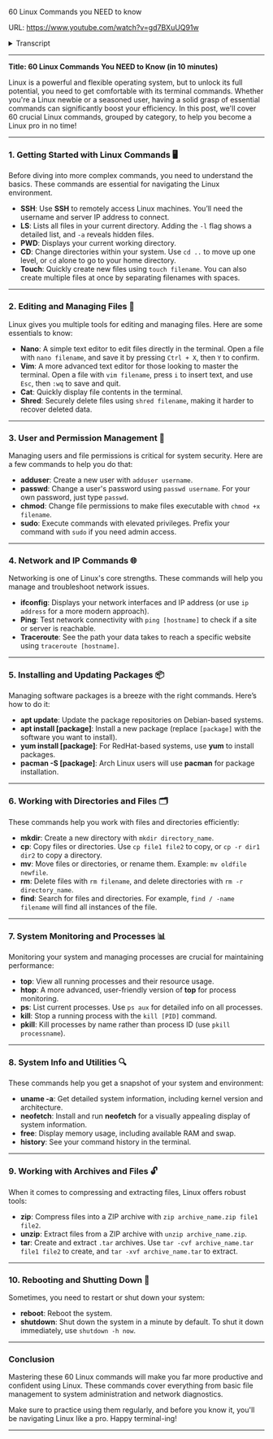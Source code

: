 60 Linux Commands you NEED to know

 URL: https://www.youtube.com/watch?v=gd7BXuUQ91w

 <details><summary>Transcript</summary> "Here are the top 60 Linux commands you need to know, and we're gonna do this in 10 minutes. Our first command can be used anywhere. It's SSH because you can't use Linux unless you can get to it. To connect to your Linux machine, you'll specify your user it, then the ad symbol and then the server you're gonna connect to. So I'll copy the IP address of my lin node that I just set up past that in here. Hit enter. Accept all fingerprints. Put your password in and or in the LS command will list all the files in your current working directory. We can add the L switch to give us a nice list and we can add the A switch to see the hidden stuff. Elix is a big place. Where are you with the PWD command? You can find out print working directory. It'll tell you where you are, but if you don't wanna be there, we can change that with the CD command. Change directory. Just after CD will tell it where you want to go. Maybe the root of the file system who we made it guess or we can specify a specific path. With cd.dot we can jump back one directory and with CD space nothing, we can click our heels and get back. Home. Touch is the quickest and easiest way to create a file. Type in touch with a file name in you got yourself a file. We can create more than one file. Every one of those words in that sentence will be its own file <laugh>. Or we can do something weird like this or we could even create a file in the future by using the dash D switch and specifying the date it's created a file from the future. And seriously shout out Tolin for sponsoring this video. Whenever I need to do anything in Lennox, I go Tolin node and spend out the quick virtual machine to do stuff like this. And it only costs me 0.01 cents an hour. When I'm done, I destroy it and that's all I'm charged. Check it out. Link below the Echo command allows you to talk to yourself or we can use it to add stuff to a file really quickly. We'll specify the right arrow and then a name of a file, a new or existing file. But if you really want to edit a file like a Linux Pro, you'll use Nano Nano and then the file name. And boom, we're editing a file to save your file with Nano, you'll hit control x Y and enter to save. Now if you're Lennox Pro that thinks you're better than everybody else, you'll use them, them the file name and now you can try to edit a file. The best way is to hit I to start inserting text and once you're done, hit Escape Colon and wq to write and quit. Now if you wanna see what's inside a file, really quickly use the Cat Command Cat and then the file name super fast. And if you don't want anyone to ever see what's in that file, you can shred it. Shred the file name and cat that one. Again, nothing looks like a cat road. We can make a new directory with the M K D I R command, but right now he's empty, it's lonely. So let's copy something in there. We can copy a file of the CP command. We'll specify our file and then where we want it to go. If you don't wanna copy, you can use the MV command to move the file, Specify the file, you wanna move and then where you wanna put it. We can remove or delete a file with the RM command and we can remove a directory with the RM D i R command. But if it's not empty, we can go back to the RM command and do a dash R for recursive and try that done. We can create a link to a file with the LM command using the S switch for soft, we'll specify the file and then the link. Now if your terminal's a bit dirty, you can clean it off, type in clear. Ah, so much better Coffee break. If you don't know who you are, you can type in who am I and it'll tell you existential crisis over. If you don't like who you are, you can change that. Let's first create a new person. We'll use the ad user command and then the username, Oh, too bad we don't have permission, but we have pseudo or psdo specify pseudo Before your command, enter your pseudo password and you're good to go. We can also reverse the command by doing ad user instead of user ad and we'll be able to set some parameters like passwords and stuff. Now if I wanna become Nick or Austin, I can do that with the SU command for Switch user. SU specify the username and I am Austin, but I don't wanna be Austin anymore. I can use the exit command, type in exit back to V and Me. And by the way, the exit command can be used to exit at a lot of places. Now Nick didn't have a password but I can change that with the password command. P A S S W D and then the username. If you wanna change your password, just type in password or password. Type into the terminal. Pseudo password, Millie password, but it's so it's just password <laugh>. Now this next command is kind of weird and you'll have to install, it's called Finger <laugh>. It's really strange, trust me. But to install that we'll need to learn a new command on Debbie and Base Machines. We'll use a P t but hold up. Before we can install anything, we have to update our repositories. So we'll do pseudo a P t update whilst doing, That'll take a coffee break. If you're on Red Hat or sent to West, you'll use the Yum package manager and if you're on Arch or anything else, you're on your own. After an update, we'll do a pseudo a P T install and the name of our package which will be finger done and now we can use that command Finger can be used to inspect another user. So I might want to inspect Austin. It's pretty handy. The Man command will help you with things you don't know, which is a lot, at least for me. You find out what the finger command does by doing Man Finger <laugh>. That sounds weird. It'll tell us all about it and how to use it. Hit Q to get outta there. We can man Cat, we can man, man. So when in doubt consult your manual. Now a faster man is what is type in what is Finger. It'll tell you real quick or maybe you wanna know where finger is, you can type in which finger, which will tell you one place, but you wanna know where all the fingers are. So say where is Finger W Get can help you get stuff from the internet. Like maybe you wanna download the entire Bible in text form. We can do that right now. And there it is, the entire Bible. Another way to download is with Curl, my personal favorite type in curl the URL you wanna download from and then using the right arrow, direct that to something else like a file Done. Now the Bible's kind of big, what do you say? We made that file smaller. We can zip it up. Zip the zip file you wanna create and what you wanna zip inside. Hey that wasn't too bad. Now often you might want to unzip something with the unzip command, specify that file name and some other options and you're good to go. Now if we wanna read our file we could cat it but that's crazy. Come on. A better way is using the less command, giving you one page at a time. Just the way I like it. If you only wanna see the beginning of your file type in head, what about the end type and tail? If you wanna compare two files to see if they are the same, like this guy and this guy, use these CMP command for a compare. Specify your two files and hey, we do have a difference but it didn't tell us what it only told us where for that we can use the diff command specify files and it will tell us exactly what's different. You decide what's true, the sort command will sort your stuff alphabetically. So for example, I could cat the Bible, do a pipe and type in sort at the end the entire Bible in alphabetical order ending with Zephaniah. The fine command is nuts and will help you well fine things type in fine. Specify what directory you wanna look in. I'm gonna look in all of them and then specify a name of a file with a regular express BAM files found. You can also find all hidden files, empty directories or all executable files. And speaking of executable, how do you make a file executable? We'll change the attributes with the CH mod command and do a plus x and then the file name and now it executes. We can change the ownership of that file with the CHONe command or change ownership. Specify the user and then the file. Congrats Austin, you own a file time for some network stuff. Copy break. What's your IP address? I have config. If you don't have it, install it. Let's try it again. If F conf fit, there it is. You could also try IP address which makes more sense. Same information just better. Now what if you only wanna see it for one interface? For that we can use GR grip is crazy. I love gr same command IP address. For this time I'll use a pipe type inre and say Ethan Nets zero to only see Ethan at zero's IP address. Bam. We could grip again do another pipe grip for ANet and it only shows you that line. But what if we only wanna see the IP address for that? We can use a A is even crazier than gre. Just after our grips I'll A this put in a crazy regular expression and get exactly what I want. Now what about dns? What's our dns sir? One way is we can cat it. Cat the et tc resolve with no e.com file. But if you're on newer versions of things like Ubuntu, you might see something like this not very informative. Instead we can type in resolve with an E CTL status and there it is. Now is your website up? We can find out with Ping. We can find out if anything's up with ping ping and then the name of the website. Get responses forever. Hit control C to stop. We can limit that with a dash C command specifying the count of things we wanna send just five. We can specify the size of the packets. If you wanna see the path through the internet you're taking to get to a website, you can use the trace route command, which is so cool. Trace route and then the name of the site telling you every haw and that latency. Now what ports are open on your Linux machine? We can check it out with netstat net Statistics, this gives you a lot. Do you not wanna try netstat dash two lupin, all those switches, which is much better. A more modern version is the SS command, which is basically the same thing. Use a topen switches and it's nice and pretty. Now what about your firewall? Are things getting through or do you wanna block 'em? If you wanna to allow pour 80, you could run something like this, which is honestly kind of complex. That's why U F W is way easier. This sits on top of IP tables and makes it so much easier. If I want to allow pour 80, just do U F W allow 80 as psdo done. See what you're allowing with U FW status, which right now it's not even enabled. So we can enable it with U F W enable. Then check our status once more. Beautiful. Now if you wanna know a bit more about your system, you can use the you name, command, you name. It'll tell you just a little bit. If you type in dash A, it'll tell you a lot. Now if you want a prettier version of all this, try Neo fetch. Going  to install that real quick. A t install neo fetch and then simply run Neo fetch. And how pretty is that? The Cal command will give you a quick little calendar here. I don't know why you want that, but it's kind of cool. If you don't have it, you can install it with pseudo A P t install n cal. If you wanna do some math right here in your terminal, you can echo a problem out to bcbc will tell you what the answer is. If you wanna check on your memory and see how much memory you have available on your system, just type in free. It'll tell you what's used and what's going on with your swap. How much  space do you have? You can use the DF command and more specifically the DF dash capital H command. You're gonna use that one all the time. What about the stuff running on your system? The processes? We can use the PS command, which won't tell you much unless you use the PS A U X switch. Then we can get all the goodies. If you wanna see the processes eating up all your stuff, type in top. If you wanna see that in a prettier way, type in H top <laugh>, that's slick. If you have a process that you want to kill  it, we can do that with the kill command first we have to find the process id. I'll do that with ps. I'll grip for that script I wanna kill. There it is. There's this process ID and I'll kill the process with the dash nine signal forcibly killing it. And then the process ID 66 59. Goodbye buddy. He's gone. Now. Even better than kill is P kill because you don't need to know the process. ID type in  kill, use the F switch and specified the name. You kind of think it is and it did it to stop, start and restart services or Damons and Linux. You can use the system CTL command at your systems using System D. If not, it'll be using service. So to stop a service system ctl, we do Apache two. Replace  with start. We'll start the service, type in status to see what's going on or do a restart. Now we've gone through a lot of commands. If you want a history of all we did type in history and that's a lot of stuff. And finally, if you wanna reboot pseudo reboot. If you wanna shut down, pseudo shut down. This will shut down your machine in about one minute. If you want to do it now, do a dash H now, which I'll do. That's the end of the video. Talk to you guys later."

</details>

<hr>

<p><strong>Title: 60 Linux Commands You NEED to Know (in 10 minutes)</strong></p><p>Linux is a powerful and flexible operating system, but to unlock its full potential, you need to get comfortable with its terminal commands. Whether you're a Linux newbie or a seasoned user, having a solid grasp of essential commands can significantly boost your efficiency. In this post, we'll cover 60 crucial Linux commands, grouped by category, to help you become a Linux pro in no time!</p><hr><h3>1. <strong>Getting Started with Linux Commands 🖥️</strong></h3><p>Before diving into more complex commands, you need to understand the basics. These commands are essential for navigating the Linux environment.</p><ul><li><strong>SSH</strong>: Use <strong>SSH</strong> to remotely access Linux machines. You’ll need the username and server IP address to connect.</li><li><strong>LS</strong>: Lists all files in your current directory. Adding the <code>-l</code> flag shows a detailed list, and <code>-a</code> reveals hidden files.</li><li><strong>PWD</strong>: Displays your current working directory.</li><li><strong>CD</strong>: Change directories within your system. Use <code>cd ..</code> to move up one level, or <code>cd</code> alone to go to your home directory.</li><li><strong>Touch</strong>: Quickly create new files using <code>touch filename</code>. You can also create multiple files at once by separating filenames with spaces.</li></ul><hr><h3>2. <strong>Editing and Managing Files 📝</strong></h3><p>Linux gives you multiple tools for editing and managing files. Here are some essentials to know:</p><ul><li><strong>Nano</strong>: A simple text editor to edit files directly in the terminal. Open a file with <code>nano filename</code>, and save it by pressing <code>Ctrl + X</code>, then <code>Y</code> to confirm.</li><li><strong>Vim</strong>: A more advanced text editor for those looking to master the terminal. Open a file with <code>vim filename</code>, press <code>i</code> to insert text, and use <code>Esc</code>, then <code>:wq</code> to save and quit.</li><li><strong>Cat</strong>: Quickly display file contents in the terminal.</li><li><strong>Shred</strong>: Securely delete files using <code>shred filename</code>, making it harder to recover deleted data.</li></ul><hr><h3>3. <strong>User and Permission Management 🔐</strong></h3><p>Managing users and file permissions is critical for system security. Here are a few commands to help you do that:</p><ul><li><strong>adduser</strong>: Create a new user with <code>adduser username</code>.</li><li><strong>passwd</strong>: Change a user's password using <code>passwd username</code>. For your own password, just type <code>passwd</code>.</li><li><strong>chmod</strong>: Change file permissions to make files executable with <code>chmod +x filename</code>.</li><li><strong>sudo</strong>: Execute commands with elevated privileges. Prefix your command with <code>sudo</code> if you need admin access.</li></ul><hr><h3>4. <strong>Network and IP Commands 🌐</strong></h3><p>Networking is one of Linux's core strengths. These commands will help you manage and troubleshoot network issues.</p><ul><li><strong>ifconfig</strong>: Displays your network interfaces and IP address (or use <code>ip address</code> for a more modern approach).</li><li><strong>Ping</strong>: Test network connectivity with <code>ping [hostname]</code> to check if a site or server is reachable.</li><li><strong>Traceroute</strong>: See the path your data takes to reach a specific website using <code>traceroute [hostname]</code>.</li></ul><hr><h3>5. <strong>Installing and Updating Packages 📦</strong></h3><p>Managing software packages is a breeze with the right commands. Here’s how to do it:</p><ul><li><strong>apt update</strong>: Update the package repositories on Debian-based systems.</li><li><strong>apt install [package]</strong>: Install a new package (replace <code>[package]</code> with the software you want to install).</li><li><strong>yum install [package]</strong>: For RedHat-based systems, use <strong>yum</strong> to install packages.</li><li><strong>pacman -S [package]</strong>: Arch Linux users will use <strong>pacman</strong> for package installation.</li></ul><hr><h3>6. <strong>Working with Directories and Files 🗂️</strong></h3><p>These commands help you work with files and directories efficiently:</p><ul><li><strong>mkdir</strong>: Create a new directory with <code>mkdir directory_name</code>.</li><li><strong>cp</strong>: Copy files or directories. Use <code>cp file1 file2</code> to copy, or <code>cp -r dir1 dir2</code> to copy a directory.</li><li><strong>mv</strong>: Move files or directories, or rename them. Example: <code>mv oldfile newfile</code>.</li><li><strong>rm</strong>: Delete files with <code>rm filename</code>, and delete directories with <code>rm -r directory_name</code>.</li><li><strong>find</strong>: Search for files and directories. For example, <code>find / -name filename</code> will find all instances of the file.</li></ul><hr><h3>7. <strong>System Monitoring and Processes 📊</strong></h3><p>Monitoring your system and managing processes are crucial for maintaining performance:</p><ul><li><strong>top</strong>: View all running processes and their resource usage.</li><li><strong>htop</strong>: A more advanced, user-friendly version of <strong>top</strong> for process monitoring.</li><li><strong>ps</strong>: List current processes. Use <code>ps aux</code> for detailed info on all processes.</li><li><strong>kill</strong>: Stop a running process with the <code>kill [PID]</code> command.</li><li><strong>pkill</strong>: Kill processes by name rather than process ID (use <code>pkill processname</code>).</li></ul><hr><h3>8. <strong>System Info and Utilities 🔍</strong></h3><p>These commands help you get a snapshot of your system and environment:</p><ul><li><strong>uname -a</strong>: Get detailed system information, including kernel version and architecture.</li><li><strong>neofetch</strong>: Install and run <strong>neofetch</strong> for a visually appealing display of system information.</li><li><strong>free</strong>: Display memory usage, including available RAM and swap.</li><li><strong>history</strong>: See your command history in the terminal.</li></ul><hr><h3>9. <strong>Working with Archives and Files 🔓</strong></h3><p>When it comes to compressing and extracting files, Linux offers robust tools:</p><ul><li><strong>zip</strong>: Compress files into a ZIP archive with <code>zip archive_name.zip file1 file2</code>.</li><li><strong>unzip</strong>: Extract files from a ZIP archive with <code>unzip archive_name.zip</code>.</li><li><strong>tar</strong>: Create and extract <code>.tar</code> archives. Use <code>tar -cvf archive_name.tar file1 file2</code> to create, and <code>tar -xvf archive_name.tar</code> to extract.</li></ul><hr><h3>10. <strong>Rebooting and Shutting Down 🔄</strong></h3><p>Sometimes, you need to restart or shut down your system:</p><ul><li><strong>reboot</strong>: Reboot the system.</li><li><strong>shutdown</strong>: Shut down the system in a minute by default. To shut it down immediately, use <code>shutdown -h now</code>.</li></ul><hr><h3>Conclusion</h3><p>Mastering these 60 Linux commands will make you far more productive and confident using Linux. These commands cover everything from basic file management to system administration and network diagnostics.</p><p>Make sure to practice using them regularly, and before you know it, you'll be navigating Linux like a pro. Happy terminal-ing!</p>
<hr>

